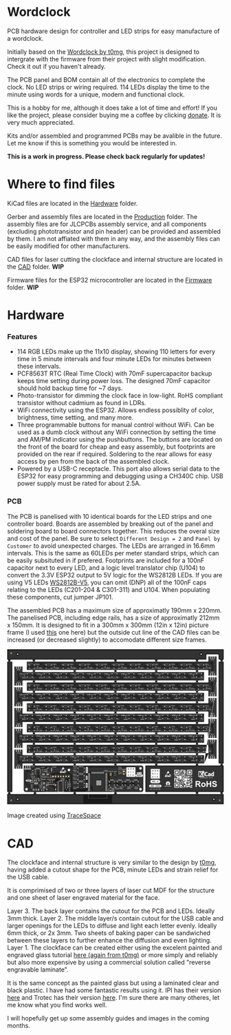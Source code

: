 # Wordclock
PCB hardware design for controller and LED strips for easy manufacture of a wordclock.

Initially based on the [Wordclock by t0mg](https://github.com/t0mg/wordclock), this project is designed to intergrate with the firmware from their project with slight modification. Check it out if you haven't already. 

The PCB panel and BOM contain all of the electronics to complete the clock. No LED strips or wiring required. 114 LEDs display the time to the minute using words for a unique, modern and functional clock.

This is a hobby for me, although it does take a lot of time and effort! If you like the project, please consider buying me a coffee by clicking [donate](https://www.paypal.com/donate/?hosted_button_id=GT76NKYH2WRKS). It is very much appreciated.

Kits and/or assembled and programmed PCBs may be avalible in the future. Let me know if this is something you would be interested in.

**This is a work in progress. Please check back regularly for updates!**

# Where to find files
KiCad files are located in the [Hardware](https://github.com/matty337s/Wordclock/tree/main/Hardware)  folder.

Gerber and assembly files are located in the [Production](https://github.com/matty337s/Wordclock/tree/main/Hardware)  folder. The assembly files are for JLCPCBs assembly service, and all components (excluding phototransistor and pin header) can be provided and assembled by them. I am not affiated with them in any way, and the assembly files can be easily modified for other manufacturers.

CAD files for laser cutting the clockface and internal structure are located in the [CAD](https://github.com/matty337s/Wordclock/tree/main/Hardware)  folder. **WIP**

Firmware files for the ESP32 microcontroller are located in the [Firmware](https://github.com/matty337s/Wordclock/tree/main/Hardware)  folder. **WIP**

# Hardware
### Features
* 114 RGB LEDs make up the 11x10 display, showing 110 letters for every time in 5 minute intervals and four minute LEDs for minutes between these intervals.
* PCF8563T RTC (Real Time Clock) with 70mF supercapacitor backup keeps time setting during power loss. The designed 70mF capacitor should hold backup time for ~7 days.
* Photo-transistor for dimming the clock face in low-light. RoHS compliant transistor without cadmium as found in LDRs.
* WiFi connectivity using the ESP32. Allows endless possiblity of color, brightness, time setting, and many more. 
* Three programmable buttons for manual control without WiFi. Can be used as a dumb clock without any WiFi connection by setting the time and AM/PM indicator using the pushbuttons. The buttons are located on the front of the board for cheap and easy assembly, but footprints are provided on the rear if required. Soldering to the rear allows for easy access by pen from the back of the assembled clock.
* Powered by a USB-C receptacle. This port also allows serial data to the ESP32 for easy programming and debugging using a CH340C chip. USB power supply must be rated for about 2.5A.

### PCB
The PCB is panelised with 10 identical boards for the LED strips and one controller board. Boards are assembled by breaking out of the panel and soldering board to board connectors together. This reduces the overal size and cost of the panel. Be sure to select `Different Design = 2` and `Panel by Customer` to avoid unexpected charges.
The LEDs are arranged in 16.6mm intervals. This is the same as 60LEDs per meter standard strips, which can be easily subsituted in if prefered. 
Footprints are included for a 100nF capacitor next to every LED, and a logic level translator chip (U104) to convert the 3.3V ESP32 output to 5V logic for the WS2812B LEDs. If you are using V5 LEDs [WS2812B-V5](http://www.world-semi.com/DownLoadFile/141), you can omit (DNP) all of the 100nF caps relating to the LEDs (C201-204 & C301-311) and U104. When populating these components, cut jumper JP101.

The assembled PCB has a maximum size of approximatly 190mm x 220mm. The panelised PCB, including edge rails, has a size of approximatly 212mm x 150mm. It is designed to fit in a 300mm x 300mm (12in x 12in) picture frame (I used [this](https://www.kmart.co.nz/product/photo-frame-12in-x-12in-black-42613893/) one here) but the outside cut line of the CAD files can be increased (or decreased slightly) to accomodate different size frames.

![Panelised PCB](https://github.com/matty337s/Wordclock/blob/main/Docs/Images/top.svg "Panelised PCB")

Image created using [TraceSpace](https://tracespace.io)

# CAD
The clockface and internal structure is very similar to the design by [t0mg](https://github.com/t0mg/wordclock), having added a cutout shape for the PCB, minute LEDs
and strain relief for the USB cable. 

It is comprimised of two or three layers of laser cut MDF for the structure and one sheet of laser engraved material for the face.

Layer 3.  The back layer contains the cutout for the PCB and LEDs. Ideally 3mm thick.
Layer 2.  The middle layer/s contain cutout for the USB cable and larger openings for the LEDs to diffuse and light each letter evenly. Ideally 6mm thick, or 2x 3mm. Two sheets of baking paper can be sandwiched between these layers to further enhance the diffusion and even lighting.
Layer 1.  The clockface can be created either using the excelent painted and engraved glass tutorial [here (again from t0mg)](https://github.com/t0mg/wordclock/blob/main/hardware/faceplate/README.md) or more simply and reliably but also more expensive by using a commercial solution called "reverse engravable laminate". 

It is the same concept as the painted glass but using a laminated clear and black plastic. I have had some fantastic results using it. IPI has their version [here](https://www.inoplas.com/laserables-reverse) and Trotec has their version [here](https://www.trotec-materials.com/laser-materials/plastic/trolase-reverse.html). I'm sure there are many otheres, let me know what you find works well.

I will hopefully get up some assembly guides and images in the coming months.

